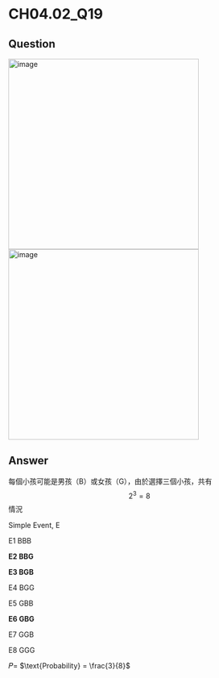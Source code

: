 # CH04.02_Q19

## Question

<img width="378" alt="image" src="https://github.com/user-attachments/assets/a63b994b-ff4f-44f9-abe0-e12e591130ad"> 
 
<img width="378" alt="image" src="https://github.com/user-attachments/assets/d691773b-4b55-4f5b-a2e5-068921116dab">

## Answer

每個小孩可能是男孩（B）或女孩（G），由於選擇三個小孩，共有 $$\quad 2^{3} = 8$$ 情況

Simple Event, E

E1 BBB

**E2 BBG**

**E3 BGB**

E4 BGG 

E5 GBB

**E6 GBG** 

E7 GGB 

E8 GGG 

𝑃= $\text{Probability} = \frac{3}{8}$




